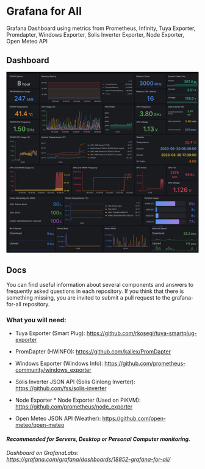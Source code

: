 # Grafana for All
Grafana Dashboard using metrics from Prometheus, Infinity, Tuya Exporter, Promdapter, Windows Exporter, Solis Inverter Exporter, Node Exporter, Open Meteo API

## Dashboard
![image](dashboard.png)

## Docs
You can find useful information about several components and answers to frequently asked questions in each repository. If you think that there is something missing, you are invited to submit a pull request to the grafana-for-all repository.

### What you will need:

* Tuya Exporter (Smart Plug):
https://github.com/rkosegi/tuya-smartplug-exporter

* PromDapter (HWiNFO):
https://github.com/kallex/PromDapter

* Windows Exporter (Windows Info): 
https://github.com/prometheus-community/windows_exporter

* Solis Inverter JSON API (Solis Ginlong Inverter): 
https://github.com/fss/solis-inverter

* Node Exporter * Node Exporter (Used on PiKVM):
https://github.com/prometheus/node_exporter

* Open Meteo JSON API (Weather):
https://github.com/open-meteo/open-meteo


#### *_Recommended for Servers, Desktop or Personal Computer monitoring._*

_Dashboard on GrafanaLabs: https://grafana.com/grafana/dashboards/18852-grafana-for-all/_
